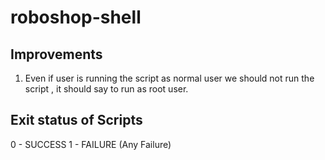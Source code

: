 # roboshop-shell

## Improvements 
1. Even if user is running the script as normal user we should not run the script , it should say to run as root user.
   
## Exit status of Scripts
   0 - SUCCESS 1 - FAILURE (Any Failure)